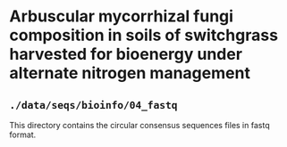 # Arbuscular mycorrhizal fungi composition in soils of switchgrass harvested for bioenergy under alternate nitrogen management
## `./data/seqs/bioinfo/04_fastq`

This directory contains the circular consensus sequences files in fastq format. 